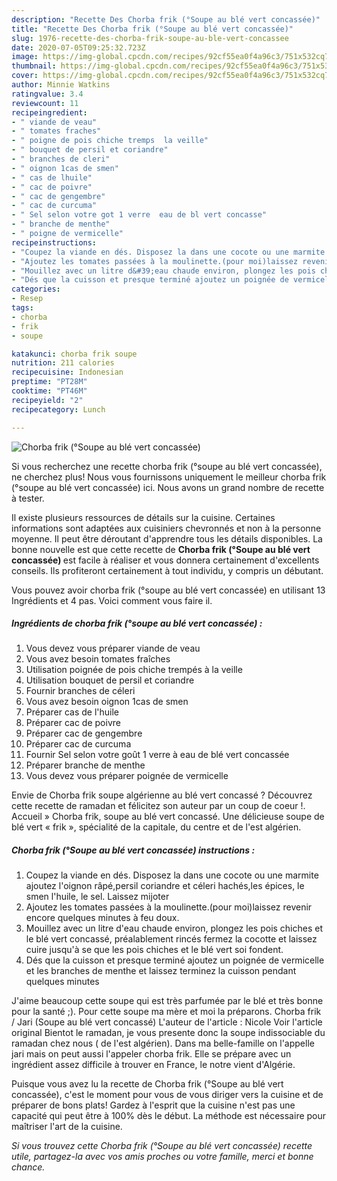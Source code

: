 ```yaml
---
description: "Recette Des Chorba frik (°Soupe au blé vert concassée)"
title: "Recette Des Chorba frik (°Soupe au blé vert concassée)"
slug: 1976-recette-des-chorba-frik-soupe-au-ble-vert-concassee
date: 2020-07-05T09:25:32.723Z
image: https://img-global.cpcdn.com/recipes/92cf55ea0f4a96c3/751x532cq70/chorba-frik-soupe-au-ble-vert-concassee-photo-principale-de-la-recette.jpg
thumbnail: https://img-global.cpcdn.com/recipes/92cf55ea0f4a96c3/751x532cq70/chorba-frik-soupe-au-ble-vert-concassee-photo-principale-de-la-recette.jpg
cover: https://img-global.cpcdn.com/recipes/92cf55ea0f4a96c3/751x532cq70/chorba-frik-soupe-au-ble-vert-concassee-photo-principale-de-la-recette.jpg
author: Minnie Watkins
ratingvalue: 3.4
reviewcount: 11
recipeingredient:
- " viande de veau"
- " tomates fraches"
- " poigne de pois chiche tremps  la veille"
- " bouquet de persil et coriandre"
- " branches de cleri"
- " oignon 1cas de smen"
- " cas de lhuile"
- " cac de poivre"
- " cac de gengembre"
- " cac de curcuma"
- " Sel selon votre got 1 verre  eau de bl vert concasse"
- " branche de menthe"
- " poigne de vermicelle"
recipeinstructions:
- "Coupez la viande en dés. Disposez la dans une cocote ou une marmite ajoutez l&#39;oignon râpé,persil coriandre et céleri hachés,les épices, le smen l&#39;huile, le sel. Laissez mijoter"
- "Ajoutez les tomates passées à la moulinette.(pour moi)laissez revenir encore quelques minutes à feu doux."
- "Mouillez avec un litre d&#39;eau chaude environ, plongez les pois chiches et le blé vert concassé, préalablement rincés fermez la cocotte et laissez cuire jusqu&#39;à se que les pois chiches et le blé vert soi fondent."
- "Dés que la cuisson et presque terminé ajoutez un poignée de vermicelle et les branches de menthe et laissez terminez la cuisson pendant quelques minutes"
categories:
- Resep
tags:
- chorba
- frik
- soupe

katakunci: chorba frik soupe 
nutrition: 211 calories
recipecuisine: Indonesian
preptime: "PT28M"
cooktime: "PT46M"
recipeyield: "2"
recipecategory: Lunch

---
```



![Chorba frik (°Soupe au blé vert concassée)](https://img-global.cpcdn.com/recipes/92cf55ea0f4a96c3/751x532cq70/chorba-frik-soupe-au-ble-vert-concassee-photo-principale-de-la-recette.jpg)

Si vous recherchez une recette chorba frik (°soupe au blé vert concassée), ne cherchez plus! Nous vous fournissons uniquement le meilleur chorba frik (°soupe au blé vert concassée) ici. Nous avons un grand nombre de recette à tester.

Il existe plusieurs ressources de détails sur la cuisine. Certaines informations sont adaptées aux cuisiniers chevronnés et non à la personne moyenne. Il peut être déroutant d'apprendre tous les détails disponibles. La bonne nouvelle est que cette recette de <strong> Chorba frik (°Soupe au blé vert concassée) </strong> est facile à réaliser et vous donnera certainement d'excellents conseils. Ils profiteront certainement à tout individu, y compris un débutant.

<!--inarticleads1-->

Vous pouvez avoir chorba frik (°soupe au blé vert concassée) en utilisant 13 Ingrédients et 4 pas. Voici comment vous faire il.

##### Ingrédients de chorba frik (°soupe au blé vert concassée) :

1. Vous devez vous préparer  viande de veau
1. Vous avez besoin  tomates fraîches
1. Utilisation  poignée de pois chiche trempés à la veille
1. Utilisation  bouquet de persil et coriandre
1. Fournir  branches de céleri
1. Vous avez besoin  oignon 1cas de smen
1. Préparer  cas de l&#39;huile
1. Préparer  cac de poivre
1. Préparer  cac de gengembre
1. Préparer  cac de curcuma
1. Fournir  Sel selon votre goût 1 verre à eau de blé vert concassée
1. Préparer  branche de menthe
1. Vous devez vous préparer  poignée de vermicelle


Envie de Chorba frik soupe algérienne au blé vert concassé ? Découvrez cette recette de ramadan et félicitez son auteur par un coup de coeur !. Accueil » Chorba frik, soupe au blé vert concassé. Une délicieuse soupe de blé vert « frik », spécialité de la capitale, du centre et de l&#39;est algérien. 

<!--inarticleads2-->

##### Chorba frik (°Soupe au blé vert concassée) instructions :

1. Coupez la viande en dés. Disposez la dans une cocote ou une marmite ajoutez l&#39;oignon râpé,persil coriandre et céleri hachés,les épices, le smen l&#39;huile, le sel. Laissez mijoter
1. Ajoutez les tomates passées à la moulinette.(pour moi)laissez revenir encore quelques minutes à feu doux.
1. Mouillez avec un litre d&#39;eau chaude environ, plongez les pois chiches et le blé vert concassé, préalablement rincés fermez la cocotte et laissez cuire jusqu&#39;à se que les pois chiches et le blé vert soi fondent.
1. Dés que la cuisson et presque terminé ajoutez un poignée de vermicelle et les branches de menthe et laissez terminez la cuisson pendant quelques minutes


J&#39;aime beaucoup cette soupe qui est très parfumée par le blé et très bonne pour la santé ;). Pour cette soupe ma mère et moi la préparons. Chorba frik / Jari (Soupe au blé vert concassé) L&#39;auteur de l&#39;article : Nicole Voir l&#39;article original Bientot le ramadan, je vous presente donc la soupe indissociable du ramadan chez nous ( de l&#39;est algérien). Dans ma belle-famille on l&#39;appelle jari mais on peut aussi l&#39;appeler chorba frik. Elle se prépare avec un ingrédient assez difficile à trouver en France, le notre vient d&#39;Algérie. 

<!--inarticleads1-->

<p>
Puisque vous avez lu la recette de Chorba frik (°Soupe au blé vert concassée), c'est le moment pour vous de vous diriger vers la cuisine et de préparer de bons plats! Gardez à l'esprit que la cuisine n'est pas une capacité qui peut être à 100% dès le début. La méthode est nécessaire pour maîtriser l'art de la cuisine.
</p>

<p>
<i>Si vous trouvez cette Chorba frik (°Soupe au blé vert concassée) recette utile, partagez-la avec vos amis proches ou votre famille, merci et bonne chance.</i>
</p>
